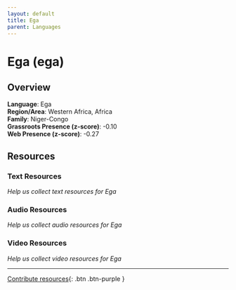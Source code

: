 ```yaml
---
layout: default
title: Ega
parent: Languages
---
```


# Ega (ega)

## Overview

**Language**: Ega  
**Region/Area**: Western Africa, Africa  
**Family**: Niger-Congo  
**Grassroots Presence (z-score)**: -0.10  
**Web Presence (z-score)**: -0.27  

## Resources

### Text Resources
*Help us collect text resources for Ega*

### Audio Resources
*Help us collect audio resources for Ega*

### Video Resources
*Help us collect video resources for Ega*

---

[Contribute resources](https://forms.office.com/e/1SfLJx3u1r){: .btn .btn-purple }
